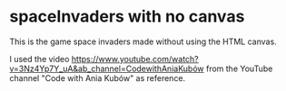 # spaceInvaders with no canvas
This is the game space invaders made without using the HTML canvas.

I used the video https://www.youtube.com/watch?v=3Nz4Yp7Y_uA&ab_channel=CodewithAniaKubów from the YouTube channel "Code with Ania Kubów" as reference. 
